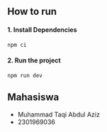 ## How to run

#### 1. Install Dependencies
```
npm ci
```

#### 2. Run the project
```
npm run dev
```

## Mahasiswa
- Muhammad Taqi Abdul Aziz
- 2301969036
